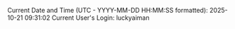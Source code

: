 Current Date and Time (UTC - YYYY-MM-DD HH:MM:SS formatted): 2025-10-21 09:31:02
Current User's Login: luckyaiman

